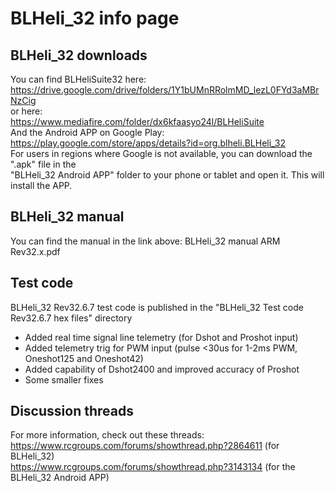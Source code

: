 # BLHeli_32 info page  

## BLHeli_32 downloads  

You can find BLHeliSuite32 here:   
https://drive.google.com/drive/folders/1Y1bUMnRRolmMD_lezL0FYd3aMBrNzCig   
or here:   
https://www.mediafire.com/folder/dx6kfaasyo24l/BLHeliSuite   
And the Android APP on Google Play:   
https://play.google.com/store/apps/details?id=org.blheli.BLHeli_32  
For users in regions where Google is not available, you can download the ".apk" file in the  
"BLHeli_32 Android APP" folder to your phone or tablet and open it. This will install the APP.  

## BLHeli_32 manual

You can find the manual in the link above: BLHeli_32 manual ARM Rev32.x.pdf

## Test code

BLHeli_32 Rev32.6.7 test code is published in the "BLHeli_32 Test code Rev32.6.7 hex files" directory
- Added real time signal line telemetry (for Dshot and Proshot input)  
- Added telemetry trig for PWM input (pulse <30us for 1-2ms PWM, Oneshot125 and Oneshot42)  
- Added capability of Dshot2400 and improved accuracy of Proshot  
- Some smaller fixes  

## Discussion threads

For more information, check out these threads:  
https://www.rcgroups.com/forums/showthread.php?2864611 (for BLHeli_32)  
https://www.rcgroups.com/forums/showthread.php?3143134 (for the BLHeli_32 Android APP)  

